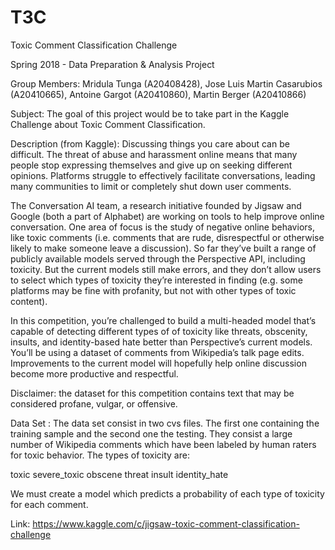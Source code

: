 # T3C
Toxic Comment Classification Challenge

Spring 2018 - Data Preparation & Analysis Project 

Group Members: Mridula Tunga (A20408428), Jose Luis Martin Casarubios (A20410665), Antoine Gargot (A20410860), Martin Berger (A20410866)

Subject: The goal of this project would be to take part in the Kaggle Challenge about Toxic Comment Classification.

Description (from Kaggle):
Discussing things you care about can be difficult. The threat of abuse and harassment online means that many people stop expressing themselves and give up on seeking different opinions. Platforms struggle to effectively facilitate conversations, leading many communities to limit or completely shut down user comments.

The Conversation AI team, a research initiative founded by Jigsaw and Google (both a part of Alphabet) are working on tools to help improve online conversation. One area of focus is the study of negative online behaviors, like toxic comments (i.e. comments that are rude, disrespectful or otherwise likely to make someone leave a discussion). So far they’ve built a range of publicly available models served through the Perspective API, including toxicity. But the current models still make errors, and they don’t allow users to select which types of toxicity they’re interested in finding (e.g. some platforms may be fine with profanity, but not with other types of toxic content).

In this competition, you’re challenged to build a multi-headed model that’s capable of detecting different types of of toxicity like threats, obscenity, insults, and identity-based hate better than Perspective’s current models. You’ll be using a dataset of comments from Wikipedia’s talk page edits. Improvements to the current model will hopefully help online discussion become more productive and respectful.

Disclaimer: the dataset for this competition contains text that may be considered profane, vulgar, or offensive.

Data Set :  The data set consist in two cvs files.  The first one containing the training sample and the second one the testing.  They consist a large number of Wikipedia comments which have been labeled by human raters for toxic behavior. 
The types of toxicity are:

toxic
severe_toxic
obscene
threat
insult
identity_hate

We must create a model which predicts a probability of each type of toxicity for each comment.

Link: https://www.kaggle.com/c/jigsaw-toxic-comment-classification-challenge
